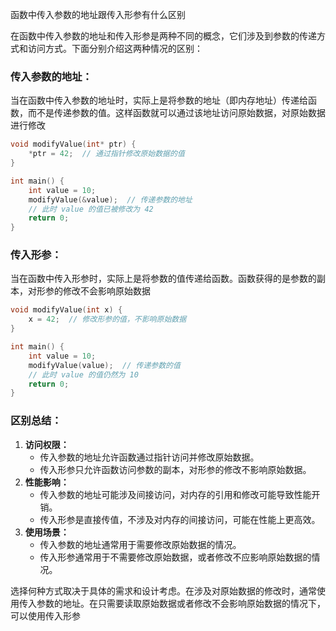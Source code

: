 
函数中传入参数的地址跟传入形参有什么区别

在函数中传入参数的地址和传入形参是两种不同的概念，它们涉及到参数的传递方式和访问方式。下面分别介绍这两种情况的区别：

### 传入参数的地址：

当在函数中传入参数的地址时，实际上是将参数的地址（即内存地址）传递给函数，而不是传递参数的值。这样函数就可以通过该地址访问原始数据，对原始数据进行修改
```cpp
void modifyValue(int* ptr) {
    *ptr = 42;  // 通过指针修改原始数据的值
}

int main() {
    int value = 10;
    modifyValue(&value);  // 传递参数的地址
    // 此时 value 的值已被修改为 42
    return 0;
}
```

### 传入形参：

当在函数中传入形参时，实际上是将参数的值传递给函数。函数获得的是参数的副本，对形参的修改不会影响原始数据
```cpp
void modifyValue(int x) {
    x = 42;  // 修改形参的值，不影响原始数据
}

int main() {
    int value = 10;
    modifyValue(value);  // 传递参数的值
    // 此时 value 的值仍然为 10
    return 0;
}
```

### 区别总结：

1. **访问权限：**
    - 传入参数的地址允许函数通过指针访问并修改原始数据。
    - 传入形参只允许函数访问参数的副本，对形参的修改不影响原始数据。
2. **性能影响：**
    - 传入参数的地址可能涉及间接访问，对内存的引用和修改可能导致性能开销。
    - 传入形参是直接传值，不涉及对内存的间接访问，可能在性能上更高效。
3. **使用场景：**
    - 传入参数的地址通常用于需要修改原始数据的情况。
    - 传入形参通常用于不需要修改原始数据，或者修改不应影响原始数据的情况。

选择何种方式取决于具体的需求和设计考虑。在涉及对原始数据的修改时，通常使用传入参数的地址。在只需要读取原始数据或者修改不会影响原始数据的情况下，可以使用传入形参